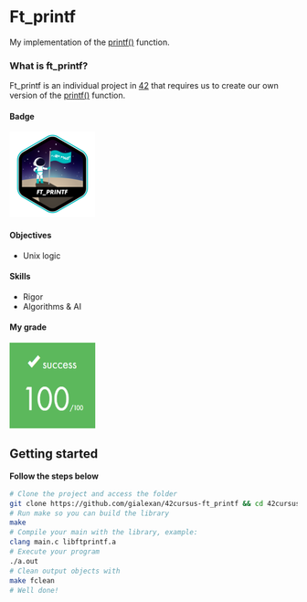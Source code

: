 # Ft_printf
My implementation of the [printf()](https://www.tutorialspoint.com/c_standard_library/c_function_printf.htm) function.

### What is ft_printf?
Ft_printf is an individual project in [42](https://www.42sp.org.br) that requires us to create our own version of the [printf()](https://www.tutorialspoint.com/c_standard_library/c_function_printf.htm) function.

#### Badge
<img src="ft_printfe.png" width="150" height="150"/>

#### Objectives
- Unix logic

#### Skills
- Rigor
- Algorithms & AI

#### My grade
<img src="score.png" width="150" height="150"/>

## Getting started
**Follow the steps below**
```bash
# Clone the project and access the folder
git clone https://github.com/gialexan/42cursus-ft_printf && cd 42cursus-ft_printf/
# Run make so you can build the library
make
# Compile your main with the library, example:
clang main.c libftprintf.a
# Execute your program
./a.out
# Clean output objects with
make fclean
# Well done!
```
